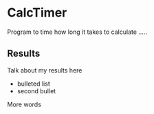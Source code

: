# CalcTimer
Program to time how long it takes to calculate .....

## Results
Talk about my results here
* bulleted list
* second bullet

More words
